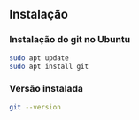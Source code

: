 ## Instalação

### Instalação do git no Ubuntu

```bash
sudo apt update
sudo apt install git
```

### Versão instalada

```bash
git --version
```